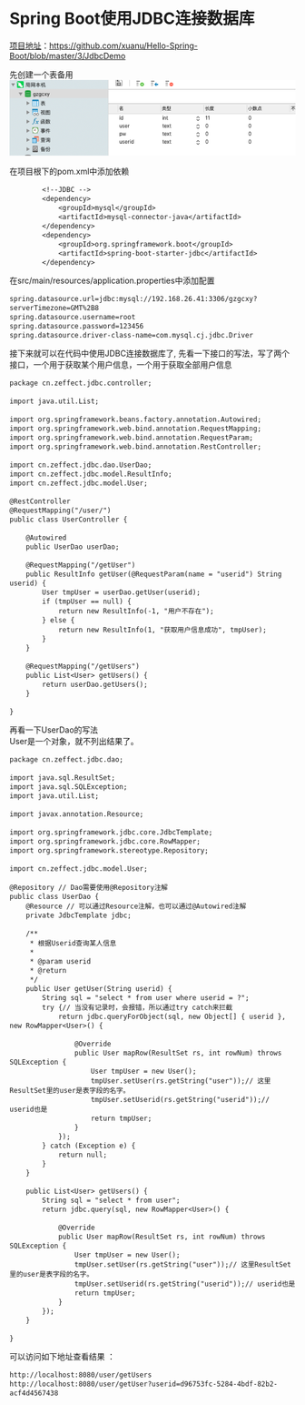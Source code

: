 # Spring Boot使用JDBC连接数据库      
[项目地址](https://github.com/xuanu/Hello-Spring-Boot/blob/master/3/JdbcDemo)：https://github.com/xuanu/Hello-Spring-Boot/blob/master/3/JdbcDemo    

先创建一个表备用   
![image](https://github.com/xuanu/Hello-Spring-Boot/blob/master/3/img/%E5%B1%8F%E5%B9%95%E5%BF%AB%E7%85%A7%202019-11-26%2012.01.09.png)   

在项目根下的pom.xml中添加依赖   
```
		<!--JDBC -->
		<dependency>
			<groupId>mysql</groupId>
			<artifactId>mysql-connector-java</artifactId>
		</dependency>
		<dependency>
			<groupId>org.springframework.boot</groupId>
			<artifactId>spring-boot-starter-jdbc</artifactId>
		</dependency>
```  
在src/main/resources/application.properties中添加配置      
```
spring.datasource.url=jdbc:mysql://192.168.26.41:3306/gzgcxy?serverTimezone=GMT%2B8
spring.datasource.username=root
spring.datasource.password=123456
spring.datasource.driver-class-name=com.mysql.cj.jdbc.Driver
```     

接下来就可以在代码中使用JDBC连接数据库了,
先看一下接口的写法，写了两个接口，一个用于获取某个用户信息，一个用于获取全部用户信息       
```
package cn.zeffect.jdbc.controller;

import java.util.List;

import org.springframework.beans.factory.annotation.Autowired;
import org.springframework.web.bind.annotation.RequestMapping;
import org.springframework.web.bind.annotation.RequestParam;
import org.springframework.web.bind.annotation.RestController;

import cn.zeffect.jdbc.dao.UserDao;
import cn.zeffect.jdbc.model.ResultInfo;
import cn.zeffect.jdbc.model.User;

@RestController
@RequestMapping("/user/")
public class UserController {

	@Autowired
	public UserDao userDao;

	@RequestMapping("/getUser")
	public ResultInfo getUser(@RequestParam(name = "userid") String userid) {
		User tmpUser = userDao.getUser(userid);
		if (tmpUser == null) {
			return new ResultInfo(-1, "用户不存在");
		} else {
			return new ResultInfo(1, "获取用户信息成功", tmpUser);
		}
	}

	@RequestMapping("/getUsers")
	public List<User> getUsers() {
		return userDao.getUsers();
	}

}

```    
再看一下UserDao的写法    
User是一个对象，就不列出结果了。   
```
package cn.zeffect.jdbc.dao;

import java.sql.ResultSet;
import java.sql.SQLException;
import java.util.List;

import javax.annotation.Resource;

import org.springframework.jdbc.core.JdbcTemplate;
import org.springframework.jdbc.core.RowMapper;
import org.springframework.stereotype.Repository;

import cn.zeffect.jdbc.model.User;

@Repository // Dao需要使用@Repository注解
public class UserDao {
	@Resource // 可以通过Resource注解，也可以通过@Autowired注解
	private JdbcTemplate jdbc;

	/**
	 * 根据Userid查询某人信息
	 * 
	 * @param userid
	 * @return
	 */
	public User getUser(String userid) {
		String sql = "select * from user where userid = ?";
		try {// 当没有记录时，会报错，所以通过try catch来拦截
			return jdbc.queryForObject(sql, new Object[] { userid }, new RowMapper<User>() {

				@Override
				public User mapRow(ResultSet rs, int rowNum) throws SQLException {
					User tmpUser = new User();
					tmpUser.setUser(rs.getString("user"));// 这里ResultSet里的user是表字段的名字。
					tmpUser.setUserid(rs.getString("userid"));// userid也是
					return tmpUser;
				}
			});
		} catch (Exception e) {
			return null;
		}
	}

	public List<User> getUsers() {
		String sql = "select * from user";
		return jdbc.query(sql, new RowMapper<User>() {

			@Override
			public User mapRow(ResultSet rs, int rowNum) throws SQLException {
				User tmpUser = new User();
				tmpUser.setUser(rs.getString("user"));// 这里ResultSet里的user是表字段的名字。
				tmpUser.setUserid(rs.getString("userid"));// userid也是
				return tmpUser;
			}
		});
	}

}

```     
可以访问如下地址查看结果 ：  
```
http://localhost:8080/user/getUsers   
http://localhost:8080/user/getUser?userid=d96753fc-5284-4bdf-82b2-acf4d4567438
```  

